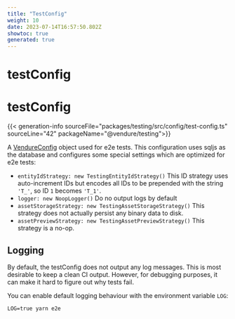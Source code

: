 ```yaml
---
title: "TestConfig"
weight: 10
date: 2023-07-14T16:57:50.802Z
showtoc: true
generated: true
---
```

<!-- This file was generated from the Vendure source. Do not modify. Instead, re-run the "docs:build" script -->

# testConfig
<div class="symbol">


# testConfig

{{< generation-info sourceFile="packages/testing/src/config/test-config.ts" sourceLine="42" packageName="@vendure/testing">}}

A <a href='/typescript-api/configuration/vendure-config#vendureconfig'>VendureConfig</a> object used for e2e tests. This configuration uses sqljs as the database
and configures some special settings which are optimized for e2e tests:

* `entityIdStrategy: new TestingEntityIdStrategy()` This ID strategy uses auto-increment IDs but encodes all IDs
to be prepended with the string `'T_'`, so ID `1` becomes `'T_1'`.
* `logger: new NoopLogger()` Do no output logs by default
* `assetStorageStrategy: new TestingAssetStorageStrategy()` This strategy does not actually persist any binary data to disk.
* `assetPreviewStrategy: new TestingAssetPreviewStrategy()` This strategy is a no-op.

## Logging
By default, the testConfig does not output any log messages. This is most desirable to keep a clean CI output.
However, for debugging purposes, it can make it hard to figure out why tests fail.

You can enable default logging behaviour with the environment variable `LOG`:

```
LOG=true yarn e2e
```

</div>
